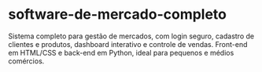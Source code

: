 # software-de-mercado-completo
Sistema completo para gestão de mercados, com login seguro, cadastro de clientes e produtos, dashboard interativo e controle de vendas. Front-end em HTML/CSS e back-end em Python, ideal para pequenos e médios comércios.
